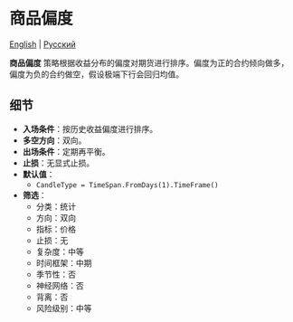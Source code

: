 # 商品偏度
[English](README.md) | [Русский](README_ru.md)

**商品偏度** 策略根据收益分布的偏度对期货进行排序。偏度为正的合约倾向做多，偏度为负的合约做空，假设极端下行会回归均值。

## 细节
- **入场条件**：按历史收益偏度进行排序。
- **多空方向**：双向。
- **出场条件**：定期再平衡。
- **止损**：无显式止损。
- **默认值**：
  - `CandleType = TimeSpan.FromDays(1).TimeFrame()`
- **筛选**：
  - 分类：统计
  - 方向：双向
  - 指标：价格
  - 止损：无
  - 复杂度：中等
  - 时间框架：中期
  - 季节性：否
  - 神经网络：否
  - 背离：否
  - 风险级别：中等
